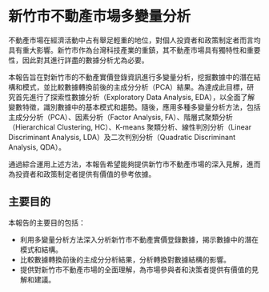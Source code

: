 # 新竹市不動產市場多變量分析

不動產市場在經濟活動中占有舉足輕重的地位，對個人投資者和政策制定者而言均具有重大影響。新竹市作為台灣科技產業的重鎮，其不動產市場具有獨特性和重要性，因此對其進行詳盡的數據分析尤為必要。

本報告旨在對新竹市的不動產實價登錄資訊進行多變量分析，挖掘數據中的潛在結構和模式，並比較數據轉換前後的主成分分析（PCA）結果。為達成此目標，研究首先進行了探索性數據分析（Exploratory Data Analysis, EDA），以全面了解變數特徵，識別數據中的基本模式和趨勢。隨後，應用多種多變量分析方法，包括主成分分析（PCA）、因素分析（Factor Analysis, FA）、階層式聚類分析（Hierarchical Clustering, HC）、K-means 聚類分析、線性判別分析（Linear Discriminant Analysis, LDA）及二次判別分析（Quadratic Discriminant Analysis, QDA）。

通過綜合運用上述方法，本報告希望能夠提供新竹市不動產市場的深入見解，進而為投資者和政策制定者提供有價值的參考依據。

## 主要目的
本報告的主要目的包括：
- 利用多變量分析方法深入分析新竹市不動產實價登錄數據，揭示數據中的潛在模式和結構。
- 比較數據轉換前後的主成分分析結果，分析轉換對數據結構的影響。
- 提供對新竹市不動產市場的全面理解，為市場參與者和決策者提供有價值的見解和建議。
